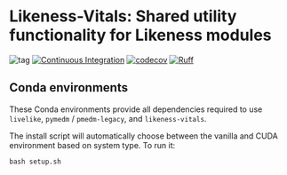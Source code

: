# Likeness-Vitals: Shared utility functionality for Likeness modules

![tag](https://img.shields.io/github/v/release/likeness-pop/likeness-vitals?include_prereleases&sort=semver)
[![Continuous Integration](https://github.com/likeness-pop/likeness-vitals/actions/workflows/continuous_integration.yml/badge.svg)](https://github.com/likeness-pop/likeness-vitals/actions/workflows/continuous_integration.yml)
[![codecov](https://codecov.io/gh/likeness-pop/likeness-vitals/branch/develop/graph/badge.svg)](https://codecov.io/gh/likeness-pop/likeness-vitals)
[![Ruff](https://img.shields.io/endpoint?url=https://raw.githubusercontent.com/astral-sh/ruff/main/assets/badge/v2.json)](https://github.com/astral-sh/ruff)

## Conda environments

These Conda environments provide all dependencies required to use `livelike`, `pymedm` / `pmedm-legacy`, and `likeness-vitals`. 

The install script will automatically choose between the vanilla and CUDA environment based on system type. To run it: 

```
bash setup.sh
```
